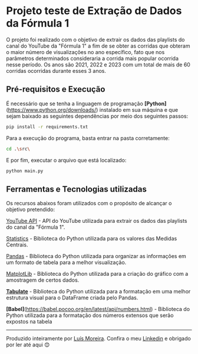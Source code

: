 # Projeto teste de Extração de Dados da Fórmula 1

O projeto foi realizado com o objetivo de extrair os dados das playlists do canal do YouTube da "Fórmula 1" a fim de se obter as corridas que obteram o maior número de visualizações no ano específico, fato que nos parâmetros determinados consideraria a corrida mais popular ocorrida nesse período. Os anos são 2021, 2022 e 2023 com um total de mais de 60 corridas ocorridas durante esses 3 anos. 

## Pré-requisitos e Execução

É necessário que se tenha a linguagem de programação **[Python]**(https://www.python.org/downloads/) instalado em sua máquina e que sejam baixado as seguintes dependências por meio dos seguintes passos:

```bash 
pip install -r requirements.txt
```

Para a execução do programa, basta entrar na pasta corretamente:

```bash 
cd .\src\
```

E por fim, executar o arquivo que está localizado:

```bash 
python main.py
```

## Ferramentas e Tecnologias utilizadas

Os recursos abaixos foram utilizados com o propósito de alcançar o objetivo pretendido:

[YouTube API](https://developers.google.com/youtube/v3?hl=pt-br) - API do YouTube utilizada para extrair os dados das playlists do canal da "Fórmula 1".

[Statistics](https://docs.python.org/pt-br/dev/library/statistics.html) - Biblioteca do Python utilizada para os valores das Medidas Centrais.

[Pandas](https://pandas.pydata.org/docs/) - Biblioteca do Python utilizada para organizar as informações em um formato de tabela para a melhor visualização.

[MatplotLib](https://matplotlib.org/stable/index.html) - Biblioteca do Python utilizada para a criação do gráfico com a amostragem de certos dados.

**[Tabulate](https://pypi.org/project/tabulate/)** - Biblioteca do Python utilizada para a formatação em uma melhor estrutura visual para o DataFrame criada pelo Pandas.

**[Babel]**(https://babel.pocoo.org/en/latest/api/numbers.html) - Biblioteca do Python utilizada para a formatação dos números extensos que serão expostos na tabela

---
Produzido inteiramente por [Luís Moreira](https://github.com/Luisgsm324). Confira o meu [Linkedin](https://www.linkedin.com/in/luissoutomoreira/) e obrigado por ler até aqui 😊